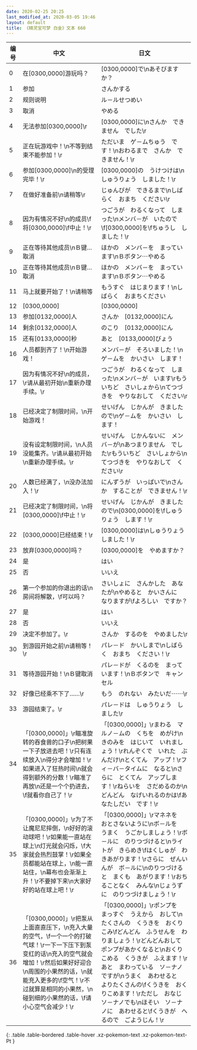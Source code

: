 ```yaml
---
date: 2020-02-25 20:25
last_modified_at: 2020-03-05 19:46
layout: default
title: 《精灵宝可梦 白金》文本 660
---
```

| 编号 | 中文 | 日文 |
| ---- | ---- | ---- |
| 0 | 在[0300,0000]游玩吗？ | [0300,0000]で\nあそびますか？ |
| 1 | 参加 | さんかする |
| 2 | 规则说明 | ル－ルせつめい |
| 3 | 取消 | やめる |
| 4 | 无法参加[0300,0000]\r | [0300,0000]に\nさんか　できません　でした\r |
| 5 | 正在玩游戏中！\n不等到结束不能参加！\r | ただいま　ゲ－ムちゅう　です！\nおわるまで　さんか　できません！\r |
| 6 | 参加[0300,0000]\n的受理完毕！\r | [0300,0000]の　うけつけは\nしゅうりょう　しました！\r |
| 7 | 在做好准备前\n请稍等\r | じゅんびが　できるまで\nしばらく　おまち　ください\r |
| 8 | 因为有情况不好\n的成员\f将[0300,0000]\f中止！\r | つごうが　わるくなって　しまった\nメンバ－が　いたので\f[0300,0000]を\fちゅうし　しました！\r |
| 9 | 正在等待其他成员\nＢ键…取消 | ほかの　メンバ－を　まっています\nＢボタン⋯やめる |
| 10 | 正在等待其他成员\nＢ键…取消 | ほかの　メンバ－を　まっています\nＢボタン⋯やめる |
| 11 | 马上就要开始了！\n请稍等 | もうすぐ　はじまります！\nしばらく　おまちください |
| 12 | [0300,0000] | [0300,0000] |
| 13 | 参加[0132,0000]人 | さんか　[0132,0000]にん |
| 14 | 剩余[0132,0000]人 | のこり　[0132,0000]にん |
| 15 | 还有[0133,0000]秒 | あと　[0133,0000]びょう |
| 16 | 人员都到齐了！\n开始游戏！ | メンバ－が　そろいました！\nゲ－ムを　かいさい　します！ |
| 17 | 因为有情况不好\n的成员，\r请从最初开始\n重新办理手续。\r | つごうが　わるくなって　しまった\nメンバ－が　います\rもういちど　さいしょから\nてつづきを　やりなおして　ください\r |
| 18 | 已经决定了制限时间，\n开始游戏！ | せいげん　じかんが　きましたので\nゲ－ムを　かいさい　します！ |
| 19 | 没有设定制限时间，\n人员没能集齐。\r请从最初开始\n重新办理手续。\r | せいげん　じかんないに　メンバ－が\nあつまりません　でした\rもういちど　さいしょから\nてつづきを　やりなおして　ください\r |
| 20 | 人数已经满了，\n没办法加入！\r | にんずうが　いっぱいで\nさんか　することが　できません！\r |
| 21 | 已经决定了制限时间，\n将[0300,0000]\f中止！\r | せいげん　じかんが　きましたので\n[0300,0000]を\fしゅうりょう　します！\r |
| 22 | [0300,0000]已经结束！\r | [0300,0000]は\nしゅうりょう　しました！\r |
| 23 | 放弃[0300,0000]吗？ | [0300,0000]を　やめますか？ |
| 24 | 是 | はい |
| 25 | 否 | いいえ |
| 26 | 第一个参加的你退出的话\n房间将解散，\f可以吗？ | さいしょに　さんかした　あなたが\nやめると　かいさんに　なりますが\fよろしい　ですか？ |
| 27 | 是 | はい |
| 28 | 否 | いいえ |
| 29 | 决定不参加了。\r | さんか　するのを　やめました\r |
| 30 | 到游园开始之前\n请稍等！\r | パレ－ド　かいしまで\nしばらく　おまち　ください！\r |
| 31 | 等待游园开始！\nＢ键取消 | パレ－ドが　くるのを　まっています！\nＢボタンで　キャンセル |
| 32 | 好像已经乘不下了……\r | もう　のれない　みたいだ⋯⋯\r |
| 33 | 游园结束了。\r | パレ－ドは　しゅうりょう　しました\r |
| 34 | 「[0300,0000]」\r瞄准旋转的吞食兽的口子\n把树果一下子放进去吧！\r只有连续放入\n得分才会增加！\r如果进入了狂热时间\n就会得到额外的分数！\r瞄准了再放\n还是一个个扔进去，\f就看你自己了！\r | 「[0300,0000]」\rまわる　マルノ－ムの　くちを　めがけ\nきのみを　はじいて　いれましょう！\rれんぞくで　いれた　ぶんだけ\nとくてん　アップ！\rフィ－バ－タイムに　なると\nさらに　とくてん　アップします！\rねらいを　さだめるのか\nどんどん　なげいれるのかは\fあなたしだい　です！\r |
| 35 | 「[0300,0000]」\r为了不让魔尼尼摔倒，\n好好的滚动球吧！\r如果能一直站在球上\n灯光就会闪烁，\f大家就会热烈鼓掌！\r如果全员都能站在球上，\n能一直站住，\n幕布也会渐渐上升！\r不要掉下来\n大家好好的站在球上吧！\r | 「[0300,0000]」\rマネネを　おとさないように\nボ－ルを　うまく　うごかしましょう！\rボ－ルに　のりつづけると\nライトが　きらめき\fはくしゅが　わきあがります！\rさらに　ぜんいんが　ボ－ルに\nのりつづけると　まくも　あがります！\rおちることなく　みんな\nじょうずに　のりつづけましょう！\r |
| 36 | 「[0300,0000]」\r把泵从上面直直压下，\n充入大量的空气，\f一个一个的打破气球！\r一下一下压下到泵变红的话\n充入的空气就会增加！\r然后如果好好迎合\n周围的小果然的话，\n就能充入更多的\f空气！\r不过就算是相同的小果然，\n碰到细的小果然的话，\f请小心空气会减少！\r | 「[0300,0000]」\rポンプを　まっすぐ　うえから　おして\nたくさんの　くうきを　おくりこみ\fどんどん　ふうせんを　わりましょう！\rどんどんおして　ポンプがあかくなると\nおくりこめる　くうきが　ふえます！\rあと　まわっている　ソ－ナノですが\nうまく　あわせると　よりたくさんの\fくうきを　おくりこめます！\rただし　おなじ　ソ－ナノでも\nほそい　ソ－ナノに　あわせると\fくうきが　へるので　ごようじん！\r |
{: .table .table-bordered .table-hover .xz-pokemon-text .xz-pokemon-text-Pt }